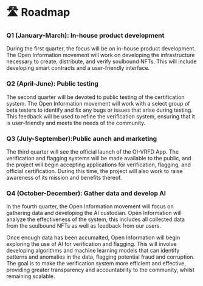 # 🛣 Roadmap

### Q1 (January-March): In-house product development

During the first quarter, the focus will be on in-house product development. The Open Information movement will work on developing the infrastructure necessary to create, distribute, and verify soulbound NFTs. This will include developing smart contracts and a user-friendly interface.

### Q2 (April-June): Public testing

The second quarter will be devoted to public testing of the certification system. The Open Information movement will work with a select group of beta testers to identify and fix any bugs or issues that arise during testing. This feedback will be used to refine the verification system, ensuring that it is user-friendly and meets the needs of the community.

### Q3 (July-September):Public aunch and marketing

The third quarter will see the official launch of the OI-VRFD App. The verification and flagging systems will be made available to the public, and the project will begin accepting applications for verification, flagging, and official certification. During this time, the project will also work to raise awareness of its mission and benefits thereof.

### Q4 (October-December): Gather data and develop AI

In the fourth quarter, the Open Information movement will focus on gathering data and developing the AI custodian. Open Information will analyze the effectiveness of the system, this includes all collected data from the soulbound NFTs as well as feedback from our users.&#x20;

Once enough data has been accumalted, Open Information will begin exploring the use of AI for verification and flagging. This will involve developing algorithms and machine learning models that can identify patterns and anomalies in the data, flagging potential fraud and corruption. The goal is to make the verification system more efficient and effective, providing greater transparency and accountability to the community, whilst remaining scalable.

